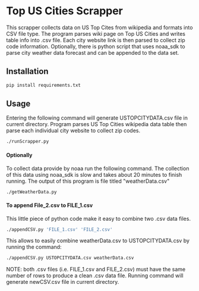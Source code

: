 # Top US Cities Scrapper
This scrapper collects data on US Top Cites from wikipedia and formats into CSV file type. The program parses wiki page on Top US Cities and writes table info  into .csv file. Each city website link is then parsed to collect zip code information. Optionally, there is python script that uses noaa_sdk to parse city weather data forecast and can be appended to the data set.

## Installation


```bash
pip install requirements.txt
```

## Usage
Entering the following command will generate USTOPCITYDATA.csv file in current directory. Program parses US Top Cities wikipedia data table then parse each individual city website to collect zip codes.
```bash
./runScrapper.py
```

#### Optionally
To collect data provide by noaa run the following command. The collection of this data using noaa_sdk is slow and takes about 20 minutes to finish running. The output of this program is file titled "weatherData.csv"

```bash
./getWeatherData.py
```  
#### To append File_2.csv to FILE_1.csv
This little piece of python code make it easy to combine two .csv data files.

```bash
./appendCSV.py 'FILE_1.csv' 'FILE_2.csv'
```
This allows to easily combine weatherData.csv to USTOPCITYDATA.csv by running the command:
```bash
./appendCSV.py USTOPCITYDATA.csv weatherData.csv
```

NOTE: both .csv files (i.e. FILE_1.csv and FILE_2.csv) must have the same number of rows to produce a clean .csv data file. Running command will generate newCSV.csv file in current directory.  
